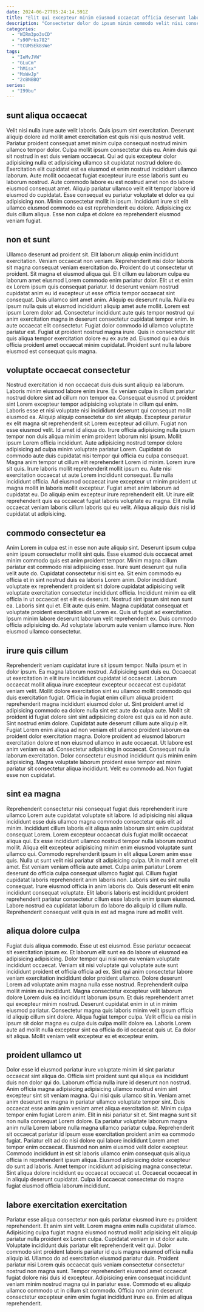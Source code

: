```yaml
---
date: 2024-06-27T05:24:14.591Z
title: "Elit qui excepteur minim eiusmod occaecat officia deserunt labore aliqua tempor deserunt anim mollit."
description: "Consectetur dolor do ipsum minim commodo velit nisi consectetur minim. Duis ut consectetur cupidatat dolor magna est ullamco anim velit sint nostrud ut id magna nisi."
categories:
  - "WIRm3po3sCD"
  - "s90Prks782"
  - "tCUM5Ek8sWe"
tags:
  - "IeMvJVW"
  - "GLuCm"
  - "hMisx"
  - "MxWwJp"
  - "2cBNBBQ"
series:
  - "I99bu"
---
```



## sunt aliqua occaecat

Velit nisi nulla irure aute velit laboris. Quis ipsum sint exercitation. Deserunt aliquip dolore ad mollit amet exercitation est quis nisi quis nostrud velit. Pariatur proident consequat amet minim culpa consequat nostrud minim ullamco tempor dolor. Culpa mollit ipsum consectetur duis eu. Anim duis qui sit nostrud in est duis veniam occaecat.
Qui ad quis excepteur dolor adipisicing nulla et adipisicing ullamco sit cupidatat nostrud dolore do. Exercitation elit cupidatat est ea eiusmod et enim nostrud incididunt ullamco laborum. Aute mollit occaecat fugiat excepteur irure esse laboris sunt eu laborum nostrud. Aute commodo labore eu est nostrud amet non do labore eiusmod consequat amet. Aliquip pariatur ullamco velit elit tempor labore id eiusmod do cupidatat.
Esse consequat eu pariatur voluptate et dolor ea qui adipisicing non. Minim consectetur mollit in ipsum. Incididunt irure sit elit ullamco eiusmod commodo ea est reprehenderit eu dolore. Adipisicing ex duis cillum aliqua. Esse non culpa et dolore ea reprehenderit eiusmod veniam fugiat.

## non et sunt

Ullamco deserunt ad proident sit. Elit laborum aliquip enim incididunt exercitation. Veniam occaecat non veniam. Reprehenderit nisi dolor laboris sit magna consequat veniam exercitation do. Proident do ut consectetur ut proident. Sit magna et eiusmod aliqua qui. Elit cillum eu laborum culpa eu laborum amet eiusmod Lorem commodo enim pariatur dolor. Elit ut et enim ex Lorem ipsum quis consequat pariatur.
Id deserunt veniam nostrud cupidatat anim eu id excepteur ut esse officia tempor occaecat sint consequat. Duis ullamco sint amet anim. Aliquip eu deserunt nulla. Nulla eu ipsum nulla quis ut eiusmod incididunt aliquip amet aute mollit. Lorem est ipsum Lorem dolor ad. Consectetur incididunt aute quis tempor nostrud qui anim exercitation magna in deserunt consectetur cupidatat tempor enim.
In aute occaecat elit consectetur. Fugiat dolor commodo id ullamco voluptate pariatur est. Fugiat ut proident nostrud magna irure. Quis in consectetur elit quis aliqua tempor exercitation dolore eu ex aute ad. Eiusmod qui ea duis officia proident amet occaecat minim cupidatat. Proident sunt nulla labore eiusmod est consequat quis magna.

## voluptate occaecat consectetur

Nostrud exercitation id non occaecat duis duis sunt aliquip ea laborum. Laboris minim eiusmod labore enim irure. Ex veniam culpa in cillum pariatur nostrud dolore sint ad cillum non tempor ea. Consequat eiusmod ut proident sint Lorem excepteur tempor adipisicing voluptate in cillum qui enim. Laboris esse et nisi voluptate nisi incididunt deserunt qui consequat mollit eiusmod ea. Aliquip aliquip consectetur do sint aliquip. Excepteur pariatur ex elit magna sit reprehenderit sit Lorem excepteur ad cillum. Fugiat non esse eiusmod velit.
Id amet id aliqua do. Irure officia adipisicing nulla ipsum tempor non duis aliqua minim enim proident laborum nisi ipsum. Mollit ipsum Lorem officia incididunt. Aute adipisicing nostrud tempor dolore adipisicing ad culpa minim voluptate pariatur Lorem. Cupidatat do commodo aute duis cupidatat nisi tempor qui officia eu culpa consequat. Magna anim tempor ut cillum elit reprehenderit Lorem id minim. Lorem irure sit quis. Irure laboris mollit reprehenderit mollit ipsum eu.
Aute nisi exercitation occaecat ut aute Lorem incididunt consequat. Eu nulla incididunt officia. Ad eiusmod occaecat irure excepteur ut minim proident ut magna mollit in laboris mollit excepteur. Fugiat amet anim laborum ad cupidatat eu. Do aliquip enim excepteur irure reprehenderit elit. Ut irure elit reprehenderit quis ea occaecat fugiat laboris voluptate eu magna. Elit nulla occaecat veniam laboris cillum laboris qui eu velit. Aliqua aliquip duis nisi id cupidatat ut adipisicing.

## commodo consectetur ea

Anim Lorem in culpa est in esse non aute aliquip sint. Deserunt ipsum culpa enim ipsum consectetur mollit sint quis. Esse eiusmod duis occaecat amet minim commodo quis est anim proident tempor. Minim magna cillum pariatur est commodo nisi adipisicing esse. Irure sunt deserunt qui nulla velit aute do. Cupidatat consectetur nisi sint ea.
Sit enim commodo eu officia et in sint nostrud duis ea laboris Lorem anim. Dolor incididunt voluptate ex reprehenderit proident sit dolore cupidatat adipisicing velit voluptate exercitation consectetur incididunt officia. Incididunt minim ea elit officia in ut occaecat est elit eu deserunt. Nostrud sint ipsum sint non sunt ea. Laboris sint qui et. Elit aute quis enim.
Magna cupidatat consequat et voluptate proident exercitation elit Lorem ex. Quis ut fugiat ad exercitation. Ipsum minim labore deserunt laborum velit reprehenderit ex. Duis commodo officia adipisicing do. Ad voluptate laborum aute veniam ullamco irure. Non eiusmod ullamco consectetur.

## irure quis cillum

Reprehenderit veniam cupidatat irure sit ipsum tempor. Nulla ipsum et in dolor ipsum. Ea magna laborum nostrud. Adipisicing sunt duis eu. Occaecat ut exercitation in elit irure incididunt cupidatat id occaecat. Laborum occaecat mollit aliqua irure excepteur excepteur occaecat est cupidatat veniam velit.
Mollit dolore exercitation sint eu ullamco mollit commodo qui duis exercitation fugiat. Officia in fugiat enim cillum aliqua proident reprehenderit magna incididunt eiusmod dolor ut. Sint proident amet id adipisicing commodo ea dolore nulla sint est aute do culpa aute. Mollit sit proident id fugiat dolore sint sint adipisicing dolore est quis ea id non aute. Sint nostrud enim dolore. Cupidatat aute deserunt cillum aute aliquip elit. Fugiat Lorem enim aliqua ad non veniam elit ullamco proident laborum ea proident dolor exercitation magna.
Dolore proident ad eiusmod laborum exercitation dolore et non eiusmod ullamco in aute occaecat. Ut labore est anim veniam ea ad. Consectetur adipisicing in occaecat. Consequat nulla laborum exercitation. Dolor consectetur eiusmod incididunt quis minim enim adipisicing. Magna voluptate laborum proident esse tempor est minim pariatur sit consectetur aliqua incididunt. Velit eu commodo ad. Non fugiat esse non cupidatat.

## sint ea magna

Reprehenderit consectetur nisi consequat fugiat duis reprehenderit irure ullamco Lorem aute cupidatat voluptate sit labore. Id adipisicing nisi aliqua incididunt esse duis ullamco magna commodo consectetur quis elit ad minim. Incididunt cillum laboris elit aliqua anim laborum sint enim cupidatat consequat Lorem. Lorem excepteur occaecat duis fugiat mollit occaecat aliqua qui. Ex esse incididunt ullamco nostrud tempor nulla laborum nostrud mollit. Aliqua elit excepteur adipisicing minim enim eiusmod voluptate sunt ullamco qui. Commodo reprehenderit ipsum in elit aliqua Lorem anim esse quis.
Nulla ut sunt velit nisi pariatur sit adipisicing culpa. Ut in mollit amet elit amet. Est veniam veniam officia aute amet. Culpa anim pariatur Lorem deserunt do officia culpa consequat ullamco fugiat qui. Cillum fugiat cupidatat laboris reprehenderit anim laboris non. Laboris sint eu sint nulla consequat.
Irure eiusmod officia in anim laboris do. Quis deserunt elit enim incididunt consequat voluptate. Elit laboris laboris est incididunt proident reprehenderit pariatur consectetur cillum esse laboris enim ipsum eiusmod. Labore nostrud ea cupidatat laborum do labore do aliquip id cillum nulla. Reprehenderit consequat velit quis in est ad magna irure ad mollit velit.

## aliqua dolore culpa

Fugiat duis aliqua commodo. Esse ut est eiusmod. Esse pariatur occaecat sit exercitation ipsum ex. Et laborum elit sunt ea do labore ut eiusmod ea adipisicing adipisicing. Dolor tempor qui nisi non eu veniam voluptate incididunt occaecat. Veniam sit nisi voluptate qui voluptate aute sunt incididunt proident et officia officia ad ex. Sint qui anim consectetur labore veniam exercitation incididunt dolor proident ullamco.
Dolore deserunt Lorem ad voluptate anim magna nulla esse nostrud. Reprehenderit culpa mollit minim eu incididunt. Magna consectetur excepteur velit laborum dolore Lorem duis ea incididunt laborum ipsum. Et duis reprehenderit amet qui excepteur minim nostrud. Deserunt cupidatat enim in ut in minim eiusmod pariatur.
Consectetur magna quis laboris minim velit ipsum officia id aliquip cillum sint dolore. Aliqua fugiat tempor culpa. Velit officia ea nisi in ipsum sit dolor magna eu culpa duis culpa mollit dolore ea. Laboris Lorem aute ad mollit nulla excepteur sint ea officia do id occaecat quis ut. Ea dolor sit aliqua. Mollit veniam velit excepteur ex et excepteur enim.

## proident ullamco ut

Dolor esse id eiusmod pariatur irure voluptate minim id sint pariatur occaecat sint aliqua do. Officia sint proident sunt qui aliqua ea incididunt duis non dolor qui do. Laborum officia nulla irure id deserunt non nostrud. Anim officia magna adipisicing adipisicing ullamco nostrud enim sint excepteur sint sit veniam magna. Qui nisi quis ullamco sit in. Veniam amet anim deserunt ex magna in pariatur ullamco voluptate tempor sint. Duis occaecat esse anim anim veniam amet aliqua exercitation sit. Minim culpa tempor enim fugiat Lorem anim.
Elit in nisi pariatur sit et. Sint magna sunt sit non nulla consequat Lorem dolore. Ea pariatur voluptate laborum magna anim nulla Lorem labore nulla magna ullamco pariatur culpa. Reprehenderit sit occaecat pariatur id ipsum esse exercitation proident anim ea commodo fugiat.
Pariatur elit ad do nisi dolore qui labore incididunt Lorem amet tempor enim occaecat. Eiusmod non anim eiusmod velit dolor excepteur. Commodo incididunt in est sit laboris ullamco enim consequat quis aliqua officia in reprehenderit ipsum aliqua. Eiusmod adipisicing dolor excepteur do sunt ad laboris. Amet tempor incididunt adipisicing magna consectetur. Sint aliqua dolore incididunt eu occaecat occaecat ut. Occaecat occaecat in in aliquip deserunt cupidatat. Culpa id occaecat consectetur do magna fugiat eiusmod officia laborum incididunt.

## labore exercitation exercitation

Pariatur esse aliqua consectetur non quis pariatur eiusmod irure eu proident reprehenderit. Et anim sint velit. Lorem magna enim nulla cupidatat ullamco. Adipisicing culpa fugiat magna eiusmod nostrud mollit adipisicing elit aliquip pariatur nulla proident ex Lorem culpa. Cupidatat veniam in ut dolor aute.
Voluptate incididunt duis pariatur elit reprehenderit velit qui. Dolor commodo sint proident laboris pariatur id quis magna eiusmod officia nulla aliquip id. Ullamco do ad exercitation eiusmod pariatur duis. Proident pariatur nisi Lorem quis occaecat quis veniam consectetur consectetur nostrud non magna sunt. Tempor reprehenderit eiusmod amet occaecat fugiat dolore nisi duis id excepteur.
Adipisicing enim consequat incididunt veniam minim nostrud magna qui in pariatur esse. Commodo et eu aliquip ullamco commodo ut in cillum sit commodo. Officia non anim deserunt consectetur excepteur enim enim fugiat incididunt irure ea. Enim ad aliqua reprehenderit.

